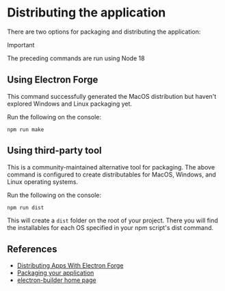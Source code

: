 # Distributing the application

There are two options for packaging and distributing the application:

> [!IMPORTANT]
> The preceding commands are run using Node 18




## Using Electron Forge

This command successfully generated the MacOS distribution but haven't explored Windows and Linux packaging yet.

Run the following on the console:

```shell
npm run make
```




## Using third-party tool

This is a community-maintained alternative tool for packaging. The above command is configured to create distributables for MacOS, Windows, and Linux operating systems.

Run the following on the console:

```shell
npm run dist
```

This will create a `dist` folder on the root of your project. There you will find the installables for each OS specified in your npm script's dist command.




## References

* [Distributing Apps With Electron Forge](https://www.electronjs.org/docs/latest/tutorial/forge-overview)
* [Packaging your application](https://www.electronjs.org/docs/latest/tutorial/tutorial-packaging)
* [electron-builder home page](https://www.electron.build/)
